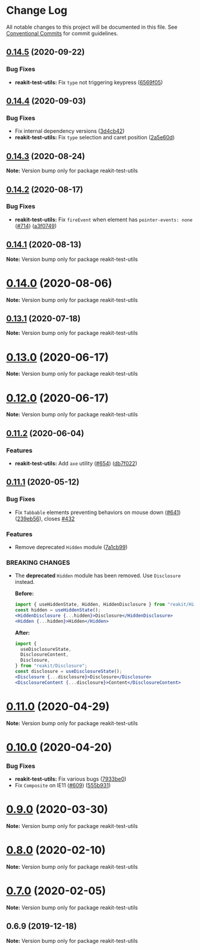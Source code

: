 # Change Log

All notable changes to this project will be documented in this file.
See [Conventional Commits](https://conventionalcommits.org) for commit guidelines.

## [0.14.5](https://github.com/reakit/reakit/tree/master/packages/reakit-test-utils/compare/reakit-test-utils@0.14.4...reakit-test-utils@0.14.5) (2020-09-22)


### Bug Fixes

* **reakit-test-utils:** Fix `type` not triggering keypress ([6569f05](https://github.com/reakit/reakit/tree/master/packages/reakit-test-utils/commit/6569f052bdc7cbd44d68f31038b0843003a063f4))





## [0.14.4](https://github.com/reakit/reakit/tree/master/packages/reakit-test-utils/compare/reakit-test-utils@0.14.3...reakit-test-utils@0.14.4) (2020-09-03)


### Bug Fixes

* Fix internal dependency versions ([3d4cb42](https://github.com/reakit/reakit/tree/master/packages/reakit-test-utils/commit/3d4cb4217a52ec719e8a2823d21e08c7cc42dd30))
* **reakit-test-utils:** Fix `type` selection and caret position ([2a5e60d](https://github.com/reakit/reakit/tree/master/packages/reakit-test-utils/commit/2a5e60dcf639f64d7e588e5fba49397f4fd6a75d))





## [0.14.3](https://github.com/reakit/reakit/tree/master/packages/reakit-test-utils/compare/reakit-test-utils@0.14.2...reakit-test-utils@0.14.3) (2020-08-24)

**Note:** Version bump only for package reakit-test-utils





## [0.14.2](https://github.com/reakit/reakit/tree/master/packages/reakit-test-utils/compare/reakit-test-utils@0.14.1...reakit-test-utils@0.14.2) (2020-08-17)


### Bug Fixes

* **reakit-test-utils:** Fix `fireEvent` when element has `pointer-events: none` ([#714](https://github.com/reakit/reakit/tree/master/packages/reakit-test-utils/issues/714)) ([a3f0749](https://github.com/reakit/reakit/tree/master/packages/reakit-test-utils/commit/a3f07497a9aa8f8cef7687feabd277bd69eddbb8))





## [0.14.1](https://github.com/reakit/reakit/tree/master/packages/reakit-test-utils/compare/reakit-test-utils@0.14.0...reakit-test-utils@0.14.1) (2020-08-13)

**Note:** Version bump only for package reakit-test-utils





# [0.14.0](https://github.com/reakit/reakit/tree/master/packages/reakit-test-utils/compare/reakit-test-utils@0.13.1...reakit-test-utils@0.14.0) (2020-08-06)

**Note:** Version bump only for package reakit-test-utils





## [0.13.1](https://github.com/reakit/reakit/tree/master/packages/reakit-test-utils/compare/reakit-test-utils@0.13.0...reakit-test-utils@0.13.1) (2020-07-18)

**Note:** Version bump only for package reakit-test-utils





# [0.13.0](https://github.com/reakit/reakit/tree/master/packages/reakit-test-utils/compare/reakit-test-utils@0.12.0...reakit-test-utils@0.13.0) (2020-06-17)

**Note:** Version bump only for package reakit-test-utils





# [0.12.0](https://github.com/reakit/reakit/tree/master/packages/reakit-test-utils/compare/reakit-test-utils@0.11.2...reakit-test-utils@0.12.0) (2020-06-17)

**Note:** Version bump only for package reakit-test-utils





## [0.11.2](https://github.com/reakit/reakit/tree/master/packages/reakit-test-utils/compare/reakit-test-utils@0.11.1...reakit-test-utils@0.11.2) (2020-06-04)


### Features

* **reakit-test-utils:** Add `axe` utility ([#654](https://github.com/reakit/reakit/tree/master/packages/reakit-test-utils/issues/654)) ([db7f022](https://github.com/reakit/reakit/tree/master/packages/reakit-test-utils/commit/db7f02297e7c08c3e3085bd9677ad2b24fe5f09d))





## [0.11.1](https://github.com/reakit/reakit/tree/master/packages/reakit-test-utils/compare/reakit-test-utils@0.11.0...reakit-test-utils@0.11.1) (2020-05-12)


### Bug Fixes

* Fix `Tabbable` elements preventing behaviors on mouse down ([#641](https://github.com/reakit/reakit/tree/master/packages/reakit-test-utils/issues/641)) ([239eb56](https://github.com/reakit/reakit/tree/master/packages/reakit-test-utils/commit/239eb5622a1a02cd6f69c857bb725c8250dad155)), closes [#432](https://github.com/reakit/reakit/tree/master/packages/reakit-test-utils/issues/432)


### Features

* Remove deprecated `Hidden` module ([7a1cb99](https://github.com/reakit/reakit/tree/master/packages/reakit-test-utils/commit/7a1cb99b96d11900c16aade43fa154eb3b54d635))


### BREAKING CHANGES

* The **deprecated** `Hidden` module has been removed. Use `Disclosure` instead.

  **Before:**
  ```jsx
  import { useHiddenState, Hidden, HiddenDisclosure } from "reakit/Hidden";
  const hidden = useHiddenState();
  <HiddenDisclosure {...hidden}>Disclosure</HiddenDisclosure>
  <Hidden {...hidden}>Hidden</Hidden>
  ```

  **After:**
  ```jsx
  import {
    useDisclosureState,
    DisclosureContent,
    Disclosure,
  } from "reakit/Disclosure";
  const disclosure = useDisclosureState();
  <Disclosure {...disclosure}>Disclosure</Disclosure>
  <DisclosureContent {...disclosure}>Content</DisclosureContent>
  ```





# [0.11.0](https://github.com/reakit/reakit/tree/master/packages/reakit-test-utils/compare/reakit-test-utils@0.10.0...reakit-test-utils@0.11.0) (2020-04-29)

**Note:** Version bump only for package reakit-test-utils





# [0.10.0](https://github.com/reakit/reakit/tree/master/packages/reakit-test-utils/compare/reakit-test-utils@0.9.0...reakit-test-utils@0.10.0) (2020-04-20)


### Bug Fixes

* **reakit-test-utils:** Fix various bugs ([7933be0](https://github.com/reakit/reakit/tree/master/packages/reakit-test-utils/commit/7933be03a9cac40e32e176d3bb213a35af1457b3))
* Fix `Composite` on IE11 ([#609](https://github.com/reakit/reakit/tree/master/packages/reakit-test-utils/issues/609)) ([555b931](https://github.com/reakit/reakit/tree/master/packages/reakit-test-utils/commit/555b931de003a81a635ed1d980d67f9c62fb91e0))





# [0.9.0](https://github.com/reakit/reakit/tree/master/packages/reakit-test-utils/compare/reakit-test-utils@0.8.0...reakit-test-utils@0.9.0) (2020-03-30)

**Note:** Version bump only for package reakit-test-utils





# [0.8.0](https://github.com/reakit/reakit/tree/master/packages/reakit-test-utils/compare/reakit-test-utils@0.7.0...reakit-test-utils@0.8.0) (2020-02-10)

**Note:** Version bump only for package reakit-test-utils





# [0.7.0](https://github.com/reakit/reakit/tree/master/packages/reakit-test-utils/compare/reakit-test-utils@0.6.9...reakit-test-utils@0.7.0) (2020-02-05)

**Note:** Version bump only for package reakit-test-utils





## 0.6.9 (2019-12-18)

**Note:** Version bump only for package reakit-test-utils
